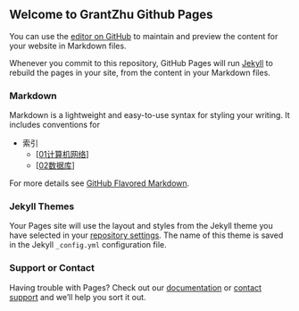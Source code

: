 ## Welcome to GrantZhu Github Pages

You can use the [editor on GitHub](https://github.com/GrantZhu1001/mynotes/edit/gh-pages/index.md) to maintain and preview the content for your website in Markdown files.

Whenever you commit to this repository, GitHub Pages will run [Jekyll](https://jekyllrb.com/) to rebuild the pages in your site, from the content in your Markdown files.

### Markdown

Markdown is a lightweight and easy-to-use syntax for styling your writing. It includes conventions for

- 索引
  - [[01计算机网络]]
  - [[02数据库]]

For more details see [GitHub Flavored Markdown](https://guides.github.com/features/mastering-markdown/).

### Jekyll Themes

Your Pages site will use the layout and styles from the Jekyll theme you have selected in your [repository settings](https://github.com/GrantZhu1001/mynotes/settings). The name of this theme is saved in the Jekyll `_config.yml` configuration file.

### Support or Contact

Having trouble with Pages? Check out our [documentation](https://docs.github.com/categories/github-pages-basics/) or [contact support](https://support.github.com/contact) and we’ll help you sort it out.

[//begin]: # "Autogenerated link references for markdown compatibility"
[01计算机网络]: 剑指offer/01计算机网络 "01计算机网络"
[02数据库]: 剑指offer/02数据库 "一、网络基础知识讲解"
[//end]: # "Autogenerated link references"